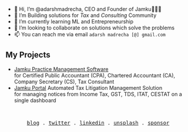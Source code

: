 - 👋 Hi, I’m @adarshmadrecha, CEO and Founder of Jamku👩🏻‍🦰
- 👀 I’m Building solutions for _Tax_ and _Consulting_ Community
- 🌱 I’m currently learning ML and Entrepreneurship 
- 💞️ I’m looking to collaborate on solutions which solve the problems 
- 📫 You can reach me via email `adarsh madrecha [@] gmail.com`

## My Projects
- [Jamku Practice Management Software](https://madrecha.com/jamku/) \
  for Certified Public Accountant (CPA), Chartered Accountant (CA), Company Secretary (CS), Tax Consultant
- [Jamku Portal](https://portal.jamku.app) Automated Tax Litigation Management Solution \
  for managing notices from Income Tax, GST, TDS, ITAT, CESTAT on a single dashboard 
  
<br>

<p align="center">
  <samp>
    <a href="https://adarsh.madrecha.com">blog</a> .
    <a href="https://twitter.com/adarshmadrecha">twitter</a> .
    <a href="https://www.linkedin.com/in/adarshmadrecha/">linkedin</a> .
    <a href="https://unsplash.com/@adarshmadrecha">unsplash</a> .
    <a href="https://github.com/sponsors/adarshmadrecha">sponsor</a>
  </samp>
</p>
